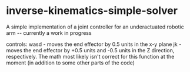 # inverse-kinematics-simple-solver

A simple implementation of a joint controller for an underactuated 
robotic arm -- currently a work in progress

controls: 
wasd - moves the end effector by 0.5 units in the x-y plane
jk - moves the end effector by +0.5 units and -0.5 units in the Z direction,
	respectively. The math most likely isn't correct for this function at the
	moment (in addition to some other parts of the code)